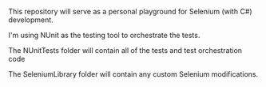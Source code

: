 This repository will serve as a personal playground for Selenium (with C#) development.

I'm using NUnit as the testing tool to orchestrate the tests.

The NUnitTests folder will contain all of the tests and test orchestration code

The SeleniumLibrary folder will contain any custom Selenium modifications.
